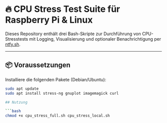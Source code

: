 # 🔥 CPU Stress Test Suite für Raspberry Pi & Linux

Dieses Repository enthält drei Bash-Skripte zur Durchführung von CPU-Stresstests mit Logging, Visualisierung und optionaler Benachrichtigung per [ntfy.sh](https://ntfy.sh).

---

## 📦 Voraussetzungen

Installiere die folgenden Pakete (Debian/Ubuntu):

```bash
sudo apt update
sudo apt install stress-ng gnuplot imagemagick curl

## Nutzung

```bash
chmod +x cpu_stress_full.sh cpu_stress_local.sh
